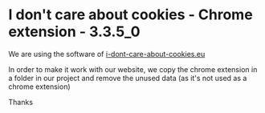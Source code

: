# I don't care about cookies - Chrome extension - 3.3.5_0

We are using the software of [i-dont-care-about-cookies.eu](https://www.i-dont-care-about-cookies.eu/)

In order to make it work with our website, we copy the chrome extension in a folder in our project and remove the unused data (as it's not used as a chrome extension)

Thanks

